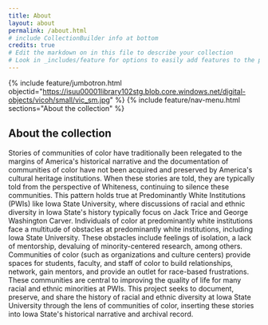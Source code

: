 ```yaml
---
title: About
layout: about
permalink: /about.html
# include CollectionBuilder info at bottom
credits: true
# Edit the markdown on in this file to describe your collection
# Look in _includes/feature for options to easily add features to the page
---
```


{% include feature/jumbotron.html objectid="https://isuu00001library102stg.blob.core.windows.net/digital-objects/vicoh/small/vic_sm.jpg" %} 
{% include feature/nav-menu.html sections="About the collection" %}
## About the collection

Stories of communities of color have traditionally been relegated to the margins of America's historical narrative and the documentation of communities of color have not been acquired and preserved by America's cultural heritage institutions. When these stories are told, they are typically told from the perspective of Whiteness, continuing to silence these communities. This pattern holds true at Predominantly White Institutions (PWIs) like Iowa State University, where discussions of racial and ethnic diversity in Iowa State's history typically focus on Jack Trice and George Washington Carver. Individuals of color at predominantly white institutions face a multitude of obstacles at predominantly white institutions, including Iowa State University. These obstacles include feelings of isolation, a lack of mentorship, devaluing of minority-centered research, among others. Communities of color (such as organizations and culture centers) provide spaces for students, faculty, and staff of color to build relationships, network, gain mentors, and provide an outlet for race-based frustrations. These communities are central to improving the quality of life for many racial and ethnic minorities at PWIs. This project seeks to document, preserve, and share the history of racial and ethnic diversity at Iowa State University through the lens of communities of color, inserting these stories into Iowa State's historical narrative and archival record.
